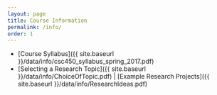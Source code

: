 ```yaml
---
layout: page
title: Course Information 
permalink: /info/
order: 1
---
```


* [Course Syllabus]({{ site.baseurl }}/data/info/csc450_syllabus_spring_2017.pdf)
* [Selecting a Research Topic]({{ site.baseurl }}/data/info/ChoiceOfTopic.pdf)
 | [Example Research Projects]({{ site.baseurl }}/data/info/ResearchIdeas.pdf)
